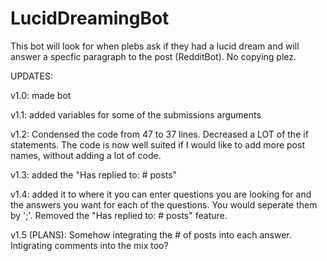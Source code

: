 # LucidDreamingBot
This bot will look for when plebs ask if they had a lucid dream and will answer a specfic paragraph to the post (RedditBot).
No copying plez.

UPDATES:

v1.0: made bot

v1.1: added variables for some of the submissions arguments

v1.2: Condensed the code from 47 to 37 lines. Decreased a LOT of the if statements. The code is now well suited if I would like to add more post names, without adding a lot of code.

v1.3: added the "Has replied to: # posts"

v1.4: added it to where it you can enter questions you are looking for and the answers you want for each of the questions. You would seperate them by ';'. Removed the "Has replied to: # posts" feature.

v1.5 (PLANS): Somehow integrating the # of posts into each answer. Intigrating comments into the mix too?
